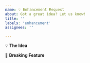 ```yaml
---
name: 💡 Enhancement Request
about: Got a great idea? Let us know!
title: ''
labels: 'enhancement'
assignees: ''

---
```


:bulb: **The Idea**
<!-- Share your thoughts; try to be detailed if you can -->

:hammer: **Breaking Feature**
<!-- Would your idea disrupt or drastically change the flow
   of this tool or how it currently works? If so explain it here.  -->
